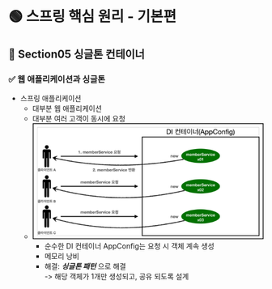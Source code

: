 # 🟢 스프링 핵심 원리 - 기본편

## 📄 Section05 싱글톤 컨테이너
### ✅ 웹 애플리케이션과 싱글톤
- 스프링 애플리케이션
  - 대부분 웹 애플리케이션
  - 대부분 여러 고객이 동시에 요청
  - ![img5_1.png](file/img5_1.png)
    - 순수한 DI 컨테이너 AppConfig는 요청 시 객체 계속 생성
    - 메모리 낭비
    - 해결: ***싱글톤 패턴*** 으로 해결  
      -> 해당 객체가 1개만 생성되고, 공유 되도록 설계